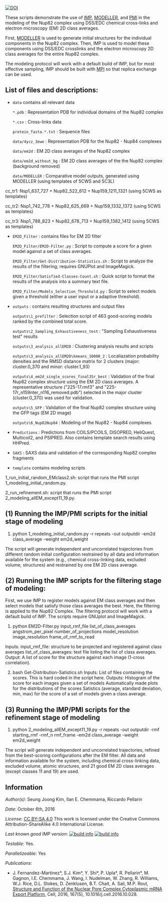 [![DOI](https://zenodo.org/badge/DOI/10.5281/zenodo.1256259.svg)](https://doi.org/10.5281/zenodo.1256259)

These scripts demonstrate the use of [IMP](https://integrativemodeling.org), [MODELLER](https://salilab.org/modeller), and [PMI](https://github.com/salilab/pmi) in the modeling of the Nup82 complex using DSS/EDC chemical cross-links and electron microscopy (EM) 2D class averages.

First, [MODELLER](https://salilab.org/modeller) is used to generate
initial structures for the individual components in the Nup82 complex. Then, IMP
is used to model these components using DSS/EDC crosslinks and the electron microscopy 2D class averages for the entire Nup82 complex.

The modeling protocol will work with a default build of IMP, but for most effective sampling, IMP should be built with [MPI](https://integrativemodeling.org/2.5.0/doc/ref/namespaceIMP_1_1mpi.html) so that replica exchange can be used.

## List of files and descriptions:

- `data`		            contains all relevant data 
   
   `*.pdb` : Representation PDB for individual domains of the Nup82 complex

   `*.csv` : Cross-links data

   `protein_fasta.*.txt` : Sequence files

  `data/4ycz_3ewe` : Representation PDB for the Nup82 - Nup84 complexes
  
  `data/em2d` : EM 2D class averages of the Nup82 complex
  
  `data/em2d_without_bg` : EM 2D class averages of the the Nup82 complex (background removed)
  
  `data/MODELLER` : Comparative model outputs, generated using MODELLER (using templates of 5CWS and 5C3L)
  
cc_tr1: Nsp1_637_727 + Nup82_522_612 + Nup159_1211_1321 (using 5CWS as templates)

cc_tr2: Nsp1_742_778 + Nup82_625_669 + Nup159_1332_1372 (using 5CWS as templates)

cc_tr3: Nsp1_788_823 + Nup82_678_713 + Nup159_1382_1412 (using 5CWS as templates)

  
- `EM2D_Filter` :  contains files for EM 2D filter

   `EM2D_Filter/EM2D-Filter.py` : Script to compute a score for a given model against a set of class averages. 

   `EM2D_Filter/Get-Distribution-Statistics.sh` : Script to analyze the results of the filtering; requires GNUPlot and ImageMagick. 

   `EM2D_Filter/Satisfied-Classes-Count.sh` : Quick script to format the results of the analysis into a summary text file. 

   `EM2D_Filter/Models_Selection_Threshold.py` : Script to select models given a threshold (either a user input or a adaptive threshold).

- `outputs` : contains resulting structures and output files

   `outputs\1_prefilter` : Selection script of 463 good-scoring models ranked by the combined total score.

   `outputs\2_Sampling_Exhaustiveness_test` : "Sampling Exhaustiveness test" results

   `outputs\3_analysis_allEM2D` : Clustering analysis results and scripts

   `outputs\3_analysis_allEM2D\kmeans_10000_2` : Localiazation probability densities and the RMSD distance matrix for 2 clusters (major: cluster.0_370 and minor: cluster.1_93)

   `outputs\4_em2d_single_scores_final35r_best` : Validation of the final Nup82 complex structure using the EM 2D class averages. A representative structure ("225-17.rmf3" and "225-17r_n159nter_n116_removed.pdb") selected in the major cluster (cluster.0_370) was used for validation.
   
   `outputs\5_GFP` : Validation of the final Nup82 complex structure using the GFP tags (EM 2D image)
   
   `outputs\6_Nup82Nup84` : Modeling of the Nup82 - Nup84 complexes

- `Predictions` : Predictions from COILS/PCOILS, DISOPRED, HeliQuest, Multicoil2, and PSIPRED. Also contains template search results using HHPred.

- `SAXS` : SAXS data and validation of the corresponding Nup82 complex fragments

- `template`			                  contains modeling scripts
  
1_run_initial_random_EMclass2.sh: script that runs the PMI script 1_modeling_initial_random.py. 

2_run_refinement.sh: script that runs the PMI script 2_modeling_allEM_except11_19.py.


## (1) Running the IMP/PMI scripts for the initial stage of modeling
1) python 1_modeling_initial_random.py -r repeats -out outputdir -em2d class_average -weight em2d_weight

The script will generate independent and uncorrelated trajectories from different random initial configuration restrained by all data and information available for the system (e.g., chemical cross-linking data, excluded volume, structures) and restrained by one EM 2D class average.

## (2) Running the IMP scripts for the filtering stage of modeling:
First, we use IMP to register models against EM class averages and then select models that satisfy those class averages the best. Here, the filtering is applied to the Nup82 Complex. The filtering protocol will work with a default build of IMP. The scripts require GNUplot and ImageMagick.

1) python EM2D-Filter.py input_rmf_file list_of_class_averages angstrom_per_pixel number_of_projections model_resolution image_resolution frame_of_rmf_to_read 

Inputs: input_rmf_file: structure to be projected and registered against class averages 
list_of_class_averages: text file listing the list of class averages.
Output: A list of score for the structure against each image (1-cross correlation).

2) bash Get-Distribution-Satistics.sh 
Inputs: List of files containing the scores. This is hard coded in the script here.
Outputs: Histogram of the score for each images given a set of models Automatically made plots for the distributions of the scores Satistics (average, standard deviation, min, max) for the score of a set of models given a class average.

## (3) Running the IMP/PMI scripts for the refinement stage of modeling
1) python 2_modeling_allEM_except11_19.py -r repeats -out outputdir -rmf starting_rmf -rmf_n rmf_frame -em2d class_average -weight em2d_weight

The script will generate independent and uncorrelated trajectories, refined from the best-scoring configurations after the EM filter.  All data and information available for the system, including chemical cross-linking data, excluded volume, atomic structures, and 21 good EM 2D class averages (except classes 11 and 19) are used.

## Information
_Author(s)_: Seung Joong Kim, Ilan E. Chemmama, Riccardo Pellarin 

_Date_: October 6th, 2016

_License_: [CC BY-SA 4.0](https://creativecommons.org/licenses/by-sa/4.0/)
This work is licensed under the Creative Commons Attribution-ShareAlike 4.0
International License.

_Last known good IMP version_: [![build info](https://integrativemodeling.org/systems/23/badge.svg?branch=master)](https://integrativemodeling.org/systems/) [![build info](https://integrativemodeling.org/systems/23/badge.svg?branch=develop)](https://integrativemodeling.org/systems/)

_Testable_: Yes.

_Parallelizeable_: Yes

_Publications_:
 - J. Fernandez-Martinez*, S.J. Kim*, Y. Shi*, P. Upla*, R. Pellarin*, M. Gagnon, I.E. Chemmama, J. Wang, I. Nudelman, W. Zhang, R. Williams, W.J. Rice, D.L. Stokes, D. Zenklusen, B.T. Chait, A. Sali, M.P. Rout, [Structure and Function of the Nuclear Pore Complex Cytoplasmic mRNA Export Platform](https://www.ncbi.nlm.nih.gov/pubmed/27839866), Cell, 2016, 167(5), 10.1016/j.cell.2016.10.028.
